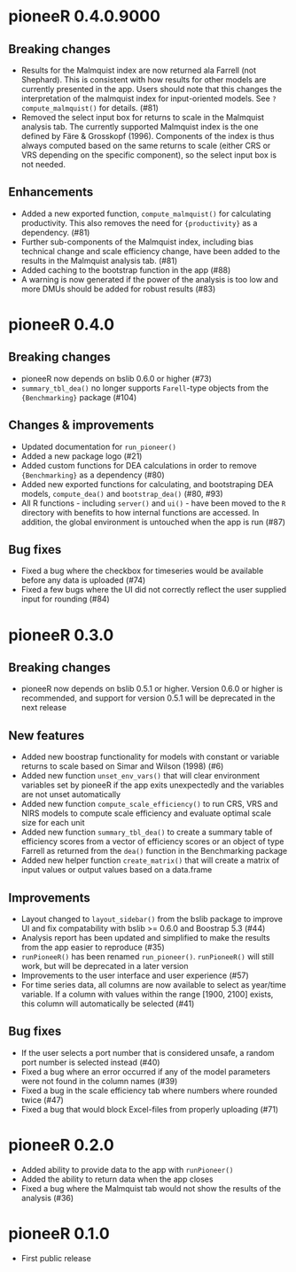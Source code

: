 # pioneeR 0.4.0.9000

## Breaking changes

- Results for the Malmquist index are now returned ala Farrell (not Shephard). This is consistent with how results
for other models are currently presented in the app. Users should note that this changes the interpretation of the malmquist index for input-oriented models. See `?compute_malmquist()` for details. (#81)
- Removed the select input box for returns to scale in the Malmquist analysis tab. The currently supported Malmquist index is the one defined by Färe & Grosskopf (1996). Components of the index is thus always computed based on the same returns to scale (either CRS or VRS depending on the specific component), so the select input box
is not needed. 

## Enhancements

- Added a new exported function, `compute_malmquist()` for calculating productivity. This also removes the need for `{productivity}` as a dependency. (#81)
- Further sub-components of the Malmquist index, including bias technical change and scale efficiency change, have been added to the results in the Malmquist analysis tab. (#81)
- Added caching to the bootstrap function in the app (#88)
- A warning is now generated if the power of the analysis is too low and more DMUs should be added for robust results (#83)

# pioneeR 0.4.0

## Breaking changes

- pioneeR now depends on bslib 0.6.0 or higher (#73)
- `summary_tbl_dea()` no longer supports `Farell`-type objects from the `{Benchmarking}` package (#104)

## Changes & improvements

- Updated documentation for `run_pioneer()`
- Added a new package logo (#21)
- Added custom functions for DEA calculations in order to remove `{Benchmarking}` as a dependency (#80)
- Added new exported functions for calculating, and bootstraping DEA models, `compute_dea()` and `bootstrap_dea()` (#80, #93)
- All R functions - including `server()` and `ui()` - have been moved to the `R` directory with benefits to how internal functions are accessed. In addition, the global environment is untouched when the app is run (#87)

## Bug fixes

- Fixed a bug where the checkbox for timeseries would be available before any data is uploaded (#74)
- Fixed a few bugs where the UI did not correctly reflect the user supplied input for rounding (#84)

# pioneeR 0.3.0

## Breaking changes

- pioneeR now depends on bslib 0.5.1 or higher. Version 0.6.0 or higher is recommended, and support for version 0.5.1 will be deprecated in the next release

## New features

- Added new boostrap functionality for models with constant or variable returns to scale based on Simar and Wilson (1998) (#6)
- Added new function `unset_env_vars()` that will clear environment variables set by pioneeR if the app exits unexpectedly and the variables are not unset automatically
- Added new function `compute_scale_efficiency()` to run CRS, VRS and NIRS models to compute scale efficiency and evaluate optimal scale size for each unit
- Added new function `summary_tbl_dea()` to create a summary table of efficiency scores from a vector of efficiency scores or an object of type Farrell as returned from the `dea()` function in the Benchmarking package
- Added new helper function `create_matrix()` that will create a matrix of input values or output values based on a data.frame

## Improvements

- Layout changed to `layout_sidebar()` from the bslib package to improve UI and fix compatability with bslib >= 0.6.0 and Boostrap 5.3 (#44)
- Analysis report has been updated and simplified to make the results from the app easier to reproduce (#35)
- `runPioneeR()` has been renamed `run_pioneer()`. `runPioneeR()` will still work, but will be deprecated in a later version
- Improvements to the user interface and user experience (#57)
- For time series data, all columns are now available to select as year/time variable. If a column with values within the range \[1900, 2100\] exists, this column will automatically be selected (#41)

## Bug fixes

- If the user selects a port number that is considered unsafe, a random port number is selected instead (#40)
- Fixed a bug where an error occurred if any of the model parameters were not found in the column names (#39)
- Fixed a bug in the scale efficiency tab where numbers where rounded twice (#47)
- Fixed a bug that would block Excel-files from properly uploading (#71)

# pioneeR 0.2.0

- Added ability to provide data to the app with `runPioneer()`
- Added the ability to return data when the app closes
- Fixed a bug where the Malmquist tab would not show the results of the analysis (#36)

# pioneeR 0.1.0

- First public release
